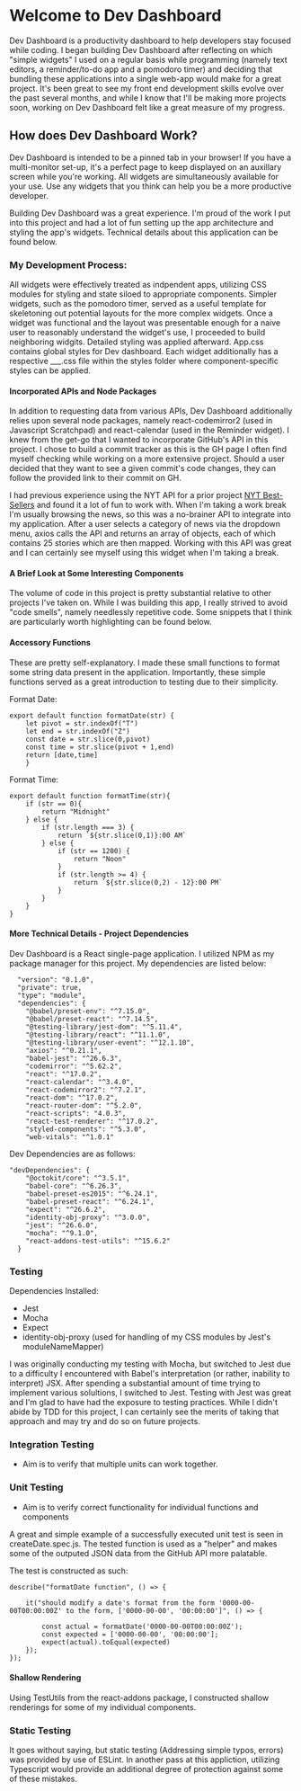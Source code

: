 # Welcome to Dev Dashboard

Dev Dashboard is a productivity dashboard to help developers stay focused while coding. I began building Dev Dashboard after reflecting on which "simple widgets" I used on a regular basis while programming (namely text editors, a reminder/to-do app and a pomodoro timer) and deciding that bundling these applications into a single web-app would make for a great project. It's been great to see my front end development skills evolve over the past several months, and while I know that I'll be making more projects soon, working on Dev Dashboard felt like a great measure of my progress. 

## How does Dev Dashboard Work? 

Dev Dashboard is intended to be a pinned tab in your browser! If you have a multi-monitor set-up, it's a perfect page to keep displayed on an auxillary screen while you're working. All widgets are simultaneously available for your use. Use any widgets that you think can help you be a more productive developer.

Building Dev Dashboard was a great experience. I'm proud of the work I put into this project and had a lot of fun setting up the app architecture and styling the app's widgets. Technical details about this application can be found below. 

### My Development Process:

All widgets were effectively treated as indpendent apps, utilizing CSS modules for styling and state siloed to appropriate components. Simpler widgets, such as the pomodoro timer, served as a useful template for skeletoning out potential layouts for the more complex widgets. Once a widget was functional and the layout was presentable enough for a naive user to reasonably understand the widget's use, I proceeded to build neighboring widgits. Detailed styling was applied afterward. App.css contains global styles for Dev dashboard. Each widget additionally has a respective ___.css file within the styles folder where component-specific styles can be applied. 

#### Incorporated APIs and Node Packages
 In addition to requesting data from various APIs, Dev Dashboard additionally relies upon several node packages, namely react-codemirror2 (used in Javascript Scratchpad) and react-calendar (used in the Reminder widget). I knew from the get-go that I wanted to incorporate GitHub's API in this project. I chose to build a commit tracker as this is the GH page I often find myself checking while working on a more extensive project. Should a user decided that they want to see a given commit's code changes, they can follow the provided link to their commit on GH. 

 I had previous experience using the NYT API for a prior project [NYT Best-Sellers](https://github.com/mgtz505/nyt_bestsellers) and found it a lot of fun to work with. When I'm taking a work break I'm usually browsing the news, so this was a no-brainer API to integrate into my application. After a user selects a category of news via the dropdown menu, axios calls the API and returns an array of objects, each of which contains 25 stories which are then mapped. Working with this API was great and I can certainly see myself using this widget when I'm taking a break.

#### A Brief Look at Some Interesting Components

The volume of code in this project is pretty substantial relative to other projects I've taken on. While I was building this app, I really strived to avoid "code smells", namely needlessly repetitive code. Some snippets that I think are particularly worth highlighting can be found below.



#### Accessory Functions 

These are pretty self-explanatory. I made these small functions to format some string data present in the application. Importantly, these simple functions served as a great introduction to testing due to their simplicity. 

Format Date: 
```
export default function formatDate(str) {
    let pivot = str.indexOf("T")
    let end = str.indexOf("Z")
    const date = str.slice(0,pivot)
    const time = str.slice(pivot + 1,end)
    return [date,time]
    }
```
Format Time:
```
export default function formatTime(str){
    if (str == 0){
        return "Midnight"
    } else {
        if (str.length === 3) {
            return `${str.slice(0,1)}:00 AM`
        } else {
            if (str == 1200) {
                return "Noon"
            }
            if (str.length >= 4) {
                return `${str.slice(0,2) - 12}:00 PM`
            }
        }
    }
}
```

#### More Technical Details - Project Dependencies 

Dev Dashboard is a React single-page application. I utilized NPM as my package manager for this project. My dependencies are listed below:
```
  "version": "0.1.0",
  "private": true,
  "type": "module",
  "dependencies": {
    "@babel/preset-env": "^7.15.0",
    "@babel/preset-react": "^7.14.5",
    "@testing-library/jest-dom": "^5.11.4",
    "@testing-library/react": "^11.1.0",
    "@testing-library/user-event": "^12.1.10",
    "axios": "^0.21.1",
    "babel-jest": "^26.6.3",
    "codemirror": "^5.62.2",
    "react": "^17.0.2",
    "react-calendar": "^3.4.0",
    "react-codemirror2": "^7.2.1",
    "react-dom": "^17.0.2",
    "react-router-dom": "^5.2.0",
    "react-scripts": "4.0.3",
    "react-test-renderer": "^17.0.2",
    "styled-components": "^5.3.0",
    "web-vitals": "^1.0.1"
```
Dev Dependencies are as follows:

```
"devDependencies": {
    "@octokit/core": "^3.5.1",
    "babel-core": "^6.26.3",
    "babel-preset-es2015": "^6.24.1",
    "babel-preset-react": "^6.24.1",
    "expect": "^26.6.2",
    "identity-obj-proxy": "^3.0.0",
    "jest": "^26.6.0",
    "mocha": "^9.1.0",
    "react-addons-test-utils": "^15.6.2"
  }
  ```


### Testing
Dependencies Installed:
- Jest
- Mocha
- Expect 
- identity-obj-proxy (used for handling of my CSS modules by Jest's moduleNameMapper)

I was originally conducting my testing with Mocha, but switched to Jest due to a difficulty I encountered with Babel's interpretation (or rather, inability to interpret) JSX. After spending a substantial amount of time trying to implement various solultions, I switched to Jest. Testing with Jest was great and I'm glad to have had the exposure to testing practices. While I didn't abide by TDD for this project, I can certainly see the merits of taking that approach and may try and do so on future projects. 


### Integration Testing
- Aim is to verify that multiple units can work together.

### Unit Testing
- Aim is to verify correct functionality for individual functions and components 
    
A great and simple example of a successfully executed unit test is seen in createDate.spec.js. The tested function is used as a "helper" and makes some of the outputed JSON data from the GitHub API more palatable. 

The test is constructed as such:

```
describe("formatDate function", () => {

    it("should modify a date's format from the form '0000-00-00T00:00:00Z' to the form, ['0000-00-00', '00:00:00']", () => {

        const actual = formatDate('0000-00-00T00:00:00Z');
        const expected = ['0000-00-00', '00:00:00'];
        expect(actual).toEqual(expected)
    });
});
```

#### Shallow Rendering
Using TestUtils from the react-addons package, I constructed shallow renderings for some of my individual components. 


### Static Testing
It goes without saying, but static testing (Addressing simple typos, errors) was provided by use of ESLint. In another pass at this appliction, utilizing Typescript would provide an additional degree of protection against some of these mistakes. 
